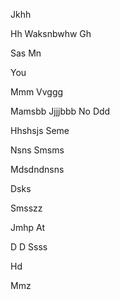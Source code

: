 Jkhh

Hh
Waksnbwhw
Gh

Sas
Mn

You 


Mmm
Vvggg

Mamsbb
Jjjjbbb
No 
Ddd

Hhshsjs
Seme 


Nsns
  Smsms

Mdsdndnsns


Dsks

Smsszz

Jmhp
At






D
D
Ssss




Hd


Mmz





